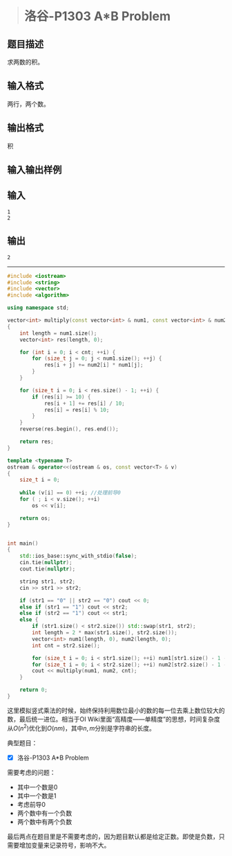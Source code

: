 > # 洛谷-P1303 A*B Problem

## 题目描述

求两数的积。

## 输入格式

两行，两个数。

## 输出格式

积

## 输入输出样例

## 输入

```
1
2
```

## 输出

```
2
```

-----

```c++
#include <iostream>
#include <string>
#include <vector>
#include <algorithm>

using namespace std;

vector<int> multiply(const vector<int> & num1, const vector<int> & num2, int cnt)
{
	int length = num1.size();
	vector<int> res(length, 0);

	for (int i = 0; i < cnt; ++i) {
		for (size_t j = 0; j < num1.size(); ++j) {
			res[i + j] += num2[i] * num1[j];
		}
	}

	for (size_t i = 0; i < res.size() - 1; ++i) {
		if (res[i] >= 10) {
			res[i + 1] += res[i] / 10;
			res[i] = res[i] % 10;
		}
	}
	reverse(res.begin(), res.end());

	return res;
}

template <typename T>
ostream & operator<<(ostream & os, const vector<T> & v)
{
	size_t i = 0;
    
	while (v[i] == 0) ++i; //处理前导0
	for ( ; i < v.size(); ++i)
		os << v[i];

	return os;
}


int main()
{
	std::ios_base::sync_with_stdio(false);
	cin.tie(nullptr);
	cout.tie(nullptr);

	string str1, str2;
	cin >> str1 >> str2;

	if (str1 == "0" || str2 == "0") cout << 0;
	else if (str1 == "1") cout << str2;
	else if (str2 == "1") cout << str1;
	else {
		if (str1.size() < str2.size()) std::swap(str1, str2);
		int length = 2 * max(str1.size(), str2.size());
		vector<int> num1(length, 0), num2(length, 0);
		int cnt = str2.size();

		for (size_t i = 0; i < str1.size(); ++i) num1[str1.size() - 1 - i] = str1[i] - '0';
		for (size_t i = 0; i < str2.size(); ++i) num2[str2.size() - 1 - i] = str2[i] - '0';
		cout << multiply(num1, num2, cnt);
	}	

	return 0;
}
```

这里模拟竖式乘法的时候，始终保持利用数位最小的数的每一位去乘上数位较大的数，最后统一进位。相当于OI Wiki里面“高精度——单精度”的思想，时间复杂度从$O(n^2)$优化到$O(nm)$，其中$n,m$分别是字符串的长度。

典型题目：

- [x] 洛谷-P1303 A*B Problem

需要考虑的问题：

- 其中一个数是0
- 其中一个数是1
- 考虑前导0
- 两个数中有一个负数
- 两个数中有两个负数

最后两点在题目里是不需要考虑的，因为题目默认都是给定正数。即使是负数，只需要增加变量来记录符号，影响不大。
